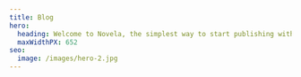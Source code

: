 ```yaml
---
title: Blog
hero:
  heading: Welcome to Novela, the simplest way to start publishing with Hugo.
  maxWidthPX: 652
seo:
  image: /images/hero-2.jpg
---
```

